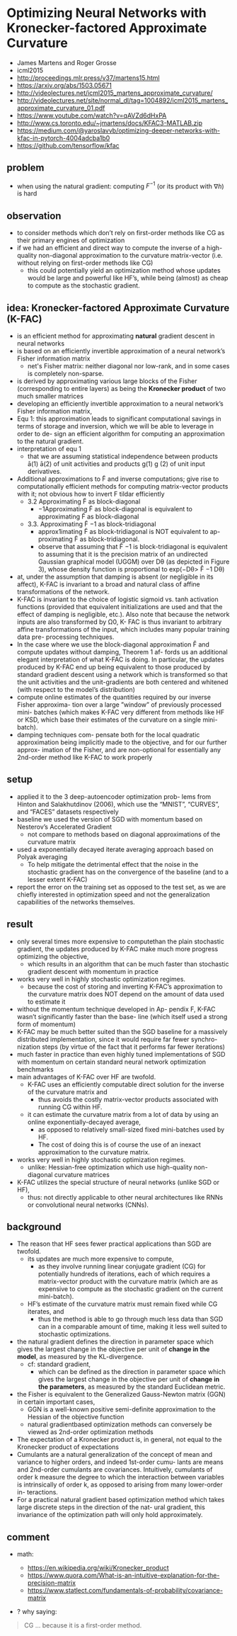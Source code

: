 # Optimizing Neural Networks with Kronecker-factored Approximate Curvature
* James Martens and Roger Grosse
* icml2015
* http://proceedings.mlr.press/v37/martens15.html
* https://arxiv.org/abs/1503.05671
* http://videolectures.net/icml2015_martens_approximate_curvature/
* http://videolectures.net/site/normal_dl/tag=1004892/icml2015_martens_approximate_curvature_01.pdf
* https://www.youtube.com/watch?v=qAVZd6dHxPA
* http://www.cs.toronto.edu/~jmartens/docs/KFAC3-MATLAB.zip
* https://medium.com/@yaroslavvb/optimizing-deeper-networks-with-kfac-in-pytorch-4004adcba1b0
* https://github.com/tensorflow/kfac

## problem
* when using the natural gradient: computing $F^{-1}$  (or its product with $\nabla h$) is hard

## observation
* to consider methods which don’t rely on first-order methods like CG as
  their primary engines of optimization
* if we had an efficient and direct way to compute the inverse of
  a high-quality non-diagonal approximation to the curvature matrix-vector
  (i.e. without relying on first-order methods like CG)
  * this could potentially yield an optimization method whose updates would be large and powerful like HF’s,
    while being (almost) as cheap to compute as the stochastic gradient.

## idea: Kronecker-factored Approximate Curvature (K-FAC)
* is an efficient method for approximating **natural** gradient descent in neural networks
* is based on an efficiently invertible approximation of a neural network’s Fisher information matrix
  * net's Fisher matrix: neither diagonal nor low-rank, and in some cases is completely non-sparse.
* is derived by approximating various large blocks of the Fisher (corresponding to entire layers)
  as being the **Kronecker product** of two much smaller matrices
* developing an efficiently invertible approximation to a neural network’s Fisher information matrix,
* Equ 1: this approximation leads to
significant computational savings in terms of storage and
inversion, which we will be able to leverage in order to de-
sign an efficient algorithm for computing an approximation
to the natural gradient.
* interpretation of equ 1
  *  that we are assuming statistical independence between
products ā(1) ā(2) of unit activities and products g(1) g (2) of
unit input derivatives.
* Additional approximations to F̃ and inverse computations;
  give rise to computationally efficient methods for computing matrix-vector products with it;
  not obvious how to invert F tildar efficiently
  * 3.2 Approximating F̃ as block-diagonal
    * −1Approximating F̃ as block-diagonal is equivalent to approximating F̃ as block-diagonal
  * 3.3. Approximating F̃ −1 as block-tridiagonal
    * approx1imating F̃ as block-tridiagonal is NOT equivalent to ap- proximating F̃ as block-tridiagonal.
    * observe that assuming that
      F̂ −1 is block-tridiagonal is equivalent to assuming that it
      is the precision matrix of an undirected Gaussian graphical
      model (UGGM) over Dθ (as depicted in Figure 3), whose
      density function is proportional to exp(−Dθ> F̂ −1 Dθ)
* at, under
the assumption that damping is absent (or negligible in its
affect), K-FAC is invariant to a broad and natural class of
affine transformations of the network.
* K-FAC is invariant to
the choice of logistic sigmoid vs. tanh activation functions
(provided that equivalent initializations are used and that
the effect of damping is negligible, etc.). Also note that
because the network inputs are also transformed by Ω0, K-
FAC is thus invariant to arbitrary affine transformations of
the input, which includes many popular training data pre-
processing techniques.
* In the case where we use the block-diagonal approximation
F̆ and compute updates without damping, Theorem 1 af-
fords us an additional elegant interpretation of what K-FAC
is doing. In particular, the updates produced by K-FAC end
up being equivalent to those produced by standard gradient
descent using a network which is transformed so that the
unit activities and the unit-gradients are both centered and
whitened (with respect to the model’s distribution)
* compute online estimates
of the quantities required by our inverse Fisher approxima-
tion over a large ”window” of previously processed mini-
batches (which makes K-FAC very different from methods
like HF or KSD, which base their estimates of the curvature
on a single mini-batch).
* damping techniques com-
pensate both for the local quadratic approximation being
implicitly made to the objective, and for our further approx-
imation of the Fisher, and are non-optional for essentially
any 2nd-order method like K-FAC to work properly

## setup
* applied it to the 3 deep-autoencoder optimization prob-
  lems from Hinton and Salakhutdinov (2006), which use
  the “MNIST”, “CURVES”, and “FACES” datasets respectively
* baseline we used the version of SGD with momentum based on Nesterov’s Accelerated Gradient
  * not compare to methods based on diagonal approximations of the curvature matrix
* used a exponentially decayed iterate averaging approach based on Polyak averaging
  * To help mitigate the detrimental effect that the noise in the
stochastic gradient has on the convergence of the baseline
(and to a lesser extent K-FAC)
* report the error on
the training set as opposed to the test set, as we are chiefly
interested in optimization speed and not the generalization
capabilities of the networks themselves.

## result
* only several times more expensive to computethan the plain stochastic gradient, the updates
  produced by K-FAC make much more progress optimizing the objective,
  * which results in an algorithm that can be much faster than stochastic gradient descent with momentum in practice
* works very well in highly stochastic optimization regimes.
  * because the cost of storing and inverting K-FAC’s approximation to the curvature matrix
    does NOT depend on the amount of data used to estimate it
* without the momentum technique developed in Ap-
  pendix F, K-FAC wasn’t significantly faster than the base-
  line (which itself used a strong form of momentum)
*  K-FAC may be much better
suited than the SGD baseline for a massively distributed
implementation, since it would require far fewer synchro-
nization steps (by virtue of the fact that it performs far
fewer iterations)
* much faster in practice than even highly tuned implementations of SGD with momentum
  on certain standard neural network optimization benchmarks
* main advantages of K-FAC over HF are twofold.
  * K-FAC uses an efficiently computable direct solution for the inverse of the curvature matrix and
    * thus avoids the costly matrix-vector products associated with running CG within HF.
  * it can estimate the curvature matrix from a lot of data by using an online exponentially-decayed average,
    * as opposed to relatively small-sized fixed mini-batches used by HF.
    * The cost of doing this is of course the use of an inexact approximation to the curvature matrix.
* works very well in highly stochastic optimization regimes.
  * unlike: Hessian-free optimization which use high-quality non-diagonal curvature matrices
* K-FAC utilizes the special structure of neural networks (unlike SGD or HF),
  * thus: not directly applicable to other neural architectures like RNNs or
    convolutional neural networks (CNNs).

## background
* The reason that HF sees fewer practical applications than SGD are twofold.
  * its updates are much more expensive to compute,
    * as they involve running linear conjugate gradient (CG) for potentially hundreds of iterations,
      each of which requires a matrix-vector product with the curvature matrix
      (which are as expensive to compute as the stochastic gradient on the current mini-batch).
  * HF’s estimate of the curvature matrix must remain fixed while CG iterates, and
    * thus the method is able to go through much less data than SGD can in a comparable amount of time,
      making it less well suited to stochastic optimizations.
* the natural gradient defines the direction in parameter space which gives
  the largest change in the objective per unit of **change in the model**, as measured by the KL-divergence.
  * cf: standard gradient,
    * which can be defined as the direction in parameter space which gives the
      largest change in the objective per unit of **change in the parameters**, as measured by the standard Euclidean metric.
* the Fisher is equivalent to the Generalized Gauss-Newton matrix (GGN) in certain important cases,
  * GGN is a well-known positive semi-definite approximation to the Hessian of the objective function
  * natural gradientbased optimization methods can conversely be viewed as 2nd-order optimization methods
* The expectation of a Kronecker product is, in general, not equal to the Kronecker product of expectations
* Cumulants are a natural generalization of the concept of mean
and variance to higher orders, and indeed 1st-order cumu-
lants are means and 2nd-order cumulants are covariances.
Intuitively, cumulants of order k measure the degree to
which the interaction between variables is intrinsically of
order k, as opposed to arising from many lower-order in-
teractions.
* For a practical natural gradient based optimization method
which takes large discrete steps in the direction of the nat-
ural gradient, this invariance of the optimization path will
only hold approximately.

## comment
* math:
  * https://en.wikipedia.org/wiki/Kronecker_product
  * https://www.quora.com/What-is-an-intuitive-explanation-for-the-precision-matrix
  * https://www.statlect.com/fundamentals-of-probability/covariance-matrix

* ? why saying:
> CG ... because it is a first-order method.
